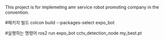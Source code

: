 This project is for implemeting amr service robot promoting company in the convention.


#패키지 빌드
colcon build --packages-select expo_bot

#실행하는 명령어
ros2 run expo_bot cctv_detection_node my_best.pt
